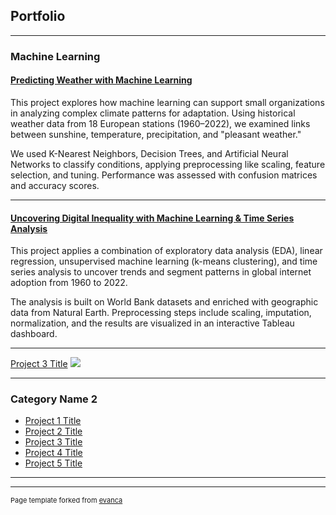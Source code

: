 ## Portfolio

---

### Machine Learning

#### [Predicting Weather with Machine Learning](https://github.com/anjaalsen/ClimateWins-insights-python)

This project explores how machine learning can support small organizations in analyzing complex climate patterns for adaptation.
Using historical weather data from 18 European stations (1960–2022), we examined links between sunshine, temperature, precipitation, and "pleasant weather."

We used K-Nearest Neighbors, Decision Trees, and Artificial Neural Networks to classify conditions, applying preprocessing like scaling, feature selection, and tuning. Performance was assessed with confusion matrices and accuracy scores.

---

#### [Uncovering Digital Inequality with Machine Learning & Time Series Analysis](https://github.com/anjaalsen/Digital-Divide-insights-python)

This project applies a combination of exploratory data analysis (EDA), linear regression, unsupervised machine learning (k-means clustering), and time series analysis to uncover trends and segment patterns in global internet adoption from 1960 to 2022.  

The analysis is built on World Bank datasets and enriched with geographic data from Natural Earth. Preprocessing steps include scaling, imputation, normalization, and the results are visualized in an interactive Tableau dashboard.

---
[Project 3 Title](http://example.com/)
<img src="images/dummy_thumbnail.jpg?raw=true"/>

---

### Category Name 2

- [Project 1 Title](http://example.com/)
- [Project 2 Title](http://example.com/)
- [Project 3 Title](http://example.com/)
- [Project 4 Title](http://example.com/)
- [Project 5 Title](http://example.com/)

---




---
<p style="font-size:11px">Page template forked from <a href="https://github.com/evanca/quick-portfolio">evanca</a></p>
<!-- Remove above link if you don't want to attibute -->
